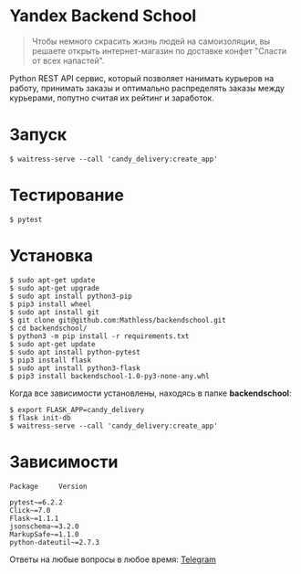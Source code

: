 # Yandex Backend School
>Чтобы немного скрасить жизнь людей на самоизоляции, вы решаете открыть
интернет-магазин по доставке конфет "Сласти от всех напастей".

Python REST API сервис, который позволяет нанимать курьеров на работу,
принимать заказы и оптимально распределять заказы между курьерами, попутно считая их рейтинг и заработок.

# Запуск

```console
$ waitress-serve --call 'candy_delivery:create_app'
```

# Тестирование

```console
$ pytest
```
# Установка

```console
$ sudo apt-get update
$ sudo apt-get upgrade
$ sudo apt install python3-pip
$ pip3 install wheel
$ sudo apt install git
$ git clone git@github.com:Mathless/backendschool.git
$ cd backendschool/
$ python3 -m pip install -r requirements.txt
$ sudo apt-get update
$ sudo apt install python-pytest
$ pip3 install flask
$ sudo apt install python3-flask
$ pip3 install backendschool-1.0-py3-none-any.whl
```
Когда все зависимости установлены, находясь в папке **backendschool**:
```console
$ export FLASK_APP=candy_delivery
$ flask init-db
$ waitress-serve --call 'candy_delivery:create_app'
```
# Зависимости

```python3
Package     Version

pytest~=6.2.2
Click~=7.0
Flask~=1.1.1
jsonschema~=3.2.0
MarkupSafe~=1.1.0
python-dateutil~=2.7.3
```
Ответы на любые вопросы в любое время:
[Telegram](https://t.me/tyomachka)
